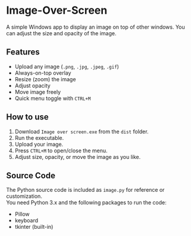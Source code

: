 # Image-Over-Screen

A simple Windows app to display an image on top of other windows. You can adjust the size and opacity of the image.  

## Features
- Upload any image (`.png`, `.jpg`, `.jpeg`, `.gif`)  
- Always-on-top overlay  
- Resize (zoom) the image  
- Adjust opacity  
- Move image freely  
- Quick menu toggle with `CTRL+M`  

## How to use
1. Download `Image over screen.exe` from the `dist` folder.  
2. Run the executable.  
3. Upload your image.  
4. Press `CTRL+M` to open/close the menu.  
5. Adjust size, opacity, or move the image as you like.  

## Source Code
The Python source code is included as `image.py` for reference or customization.  
You need Python 3.x and the following packages to run the code:  
- Pillow  
- keyboard  
- tkinter (built-in)
